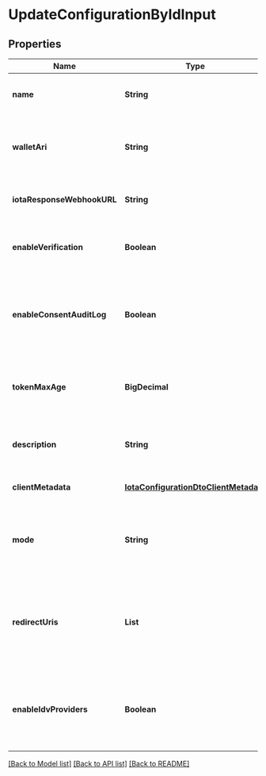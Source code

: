 # UpdateConfigurationByIdInput

## Properties

| Name                       | Type                                                                            | Description                                                                                                                                      | Notes                        |
| -------------------------- | ------------------------------------------------------------------------------- | ------------------------------------------------------------------------------------------------------------------------------------------------ | ---------------------------- |
| **name**                   | **String**                                                                      | The name of the configuration to quickly identify the resource.                                                                                  | [optional] [default to null] |
| **walletAri**              | **String**                                                                      | The unique resource identifier of the Wallet used to sign the request token.                                                                     | [optional] [default to null] |
| **iotaResponseWebhookURL** | **String**                                                                      | The webhook URL is used for callback when the data is ready.                                                                                     | [optional] [default to null] |
| **enableVerification**     | **Boolean**                                                                     | Cryptographically verifies the data shared by the user when enabled.                                                                             | [optional] [default to null] |
| **enableConsentAuditLog**  | **Boolean**                                                                     | Records the user&#39;s consent when they share their data, including the type of data shared when enabled.                                       | [optional] [default to null] |
| **tokenMaxAge**            | **BigDecimal**                                                                  | This is the lifetime of the signed request token during the data-sharing flow.                                                                   | [optional] [default to null] |
| **description**            | **String**                                                                      | An optional description of what the configuration is used for.                                                                                   | [optional] [default to null] |
| **clientMetadata**         | [**IotaConfigurationDtoClientMetadata**](IotaConfigurationDtoClientMetadata.md) |                                                                                                                                                  | [optional] [default to null] |
| **mode**                   | **String**                                                                      | Determines whether to handle the data-sharing request using the WebSocket or Redirect flow.                                                      | [optional] [default to null] |
| **redirectUris**           | **List**                                                                        | List of allowed URLs to redirect users, including the response from the request. This is required if the selected data-sharing mode is Redirect. | [optional] [default to null] |
| **enableIdvProviders**     | **Boolean**                                                                     | Enables identity verification from user with a 3rd-party provider when a verified identity document is not found.                                | [optional] [default to null] |

[[Back to Model list]](../README.md#documentation-for-models) [[Back to API list]](../README.md#documentation-for-api-endpoints) [[Back to README]](../README.md)
